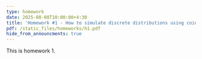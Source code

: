 ```yaml
---
type: homework
date: 2025-08-08T10:00:00+4:30
title: 'Homework #1 - How to simulate discrete distributions using coin tosses?'
pdf: /static_files/homeworks/h1.pdf
hide_from_announcments: true
---
```


This is homework 1.